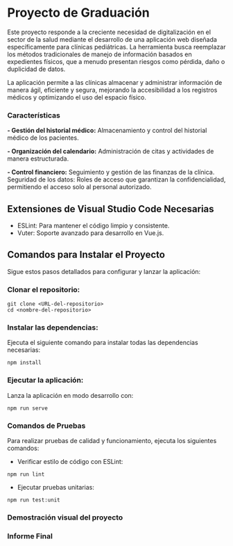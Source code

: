 # Proyecto de Graduación

Este proyecto responde a la creciente necesidad de digitalización en el sector de la salud mediante el desarrollo de una aplicación web diseñada específicamente para clínicas pediátricas. La herramienta busca reemplazar los métodos tradicionales de manejo de información basados en expedientes físicos, que a menudo presentan riesgos como pérdida, daño o duplicidad de datos.

La aplicación permite a las clínicas almacenar y administrar información de manera ágil, eficiente y segura, mejorando la accesibilidad a los registros médicos y optimizando el uso del espacio físico.

### Características
**- Gestión del historial médico:** Almacenamiento y control del historial médico de los pacientes.


**- Organización del calendario:** Administración de citas y actividades de manera estructurada.


**- Control financiero:** Seguimiento y gestión de las finanzas de la clínica.
Seguridad de los datos: Roles de acceso que garantizan la confidencialidad, permitiendo el acceso solo al personal autorizado.


## Extensiones de Visual Studio Code Necesarias
- ESLint: Para mantener el código limpio y consistente.
- Vuter: Soporte avanzado para desarrollo en Vue.js.


## Comandos para Instalar el Proyecto
Sigue estos pasos detallados para configurar y lanzar la aplicación:
### Clonar el repositorio:
```
git clone <URL-del-repositorio>
cd <nombre-del-repositorio>
```

### Instalar las dependencias:
Ejecuta el siguiente comando para instalar todas las dependencias necesarias:

```
npm install
```
### Ejecutar la aplicación:
Lanza la aplicación en modo desarrollo con:
```
npm run serve
```

### Comandos de Pruebas
Para realizar pruebas de calidad y funcionamiento, ejecuta los siguientes comandos:

- Verificar estilo de código con ESLint:
```
npm run lint
```

- Ejecutar pruebas unitarias:
```
npm run test:unit
```

### Demostración visual del proyecto

### Informe Final
